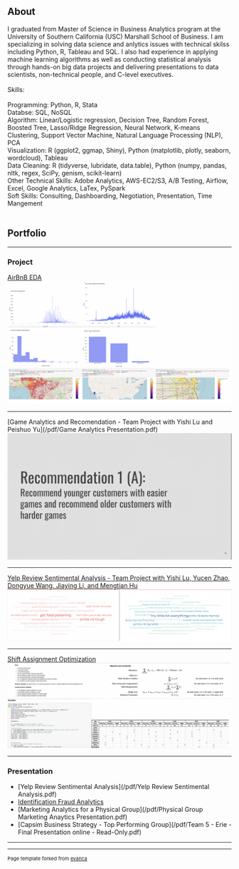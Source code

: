 ## About

  I graduated from Master of Science in Business Analytics program at the University of Southern California (USC) Marshall School of Business. I am specializing in solving data science and anlytics issues with technical skilss including Python, R, Tableau and SQL. I also had experience in applying machine learning algorithms as well as conducting statistical analysis through hands-on big data projects and delivering presentations to data scientists, non-technical people, and C-level executives.
  <br><br>
  Skills:
  <br><br>
  Programming: Python, R, Stata
  <br>
  Databse: SQL, NoSQL
  <br>
  Algorithm: Linear/Logistic regression, Decision Tree, Random Forest, Boosted Tree, Lasso/Ridge Regression, Neural Network, K-means Clustering, Support Vector Machine, Natural Language Processing (NLP), PCA 
  <br>
  Visualization: R (ggplot2, ggmap, Shiny), Python (matplotlib, plotly, seaborn, wordcloud), Tableau
  <br>
  Data Cleaning: R (tidyverse, lubridate, data.table), Python (numpy, pandas, nltk, regex, SciPy, genism, scikit-learn)
  <br>
  Other Technical Skills: Adobe Analytics, AWS-EC2/S3, A/B Testing, Airflow, Excel, Google Analytics, LaTex, PySpark
  <br>
  Soft Skills: Consulting, Dashboarding, Negotiation, Presentation, Time Mangement 
<br><br>

## Portfolio

---

### Project 

[AirBnB EDA](https://github.com/anyuleannli/Exploratory-Analysis-on-AirBnB-Data/)
<img src="images/AirBnB_EDA.png?raw=true"/>

---
[Game Analytics and Recomendation - Team Project with Yishi Lu and Peishuo Yu](/pdf/Game Analytics Presentation.pdf)
<img src="images/Game_1.gif?raw=true"/>

---
[Yelp Review Sentimental Analysis - Team Project with Yishi Lu, Yucen Zhao, Dongyue Wang, Jiaying Li, and Mengtian Hu](https://github.com/anyuleannli/Review-Analysis/)
<img src="images/wordcloud.png?raw=true"/>

---
[Shift Assignment Optimization](https://github.com/anyuleannli/Shift-Assignment-Optimization/)
<img src="images/optimization.png?raw=true"/>

---
### Presentation

- [Yelp Review Sentimental Analysis](/pdf/Yelp Review Sentimental Analysis.pdf)
- [Identification Fraud Analytics](/pdf/Presentation.pdf)
- [Marketing Analytics for a Physical Group](/pdf/Physical Group Marketing Anaytics Presentation.pdf)
- [Capsim Business Strategy - Top Performing Group](/pdf/Team 5 - Erie - Final Presentation online  -  Read-Only.pdf)

---




---
<p style="font-size:11px">Page template forked from <a href="https://github.com/evanca/quick-portfolio">evanca</a></p>
<!-- Remove above link if you don't want to attibute -->
